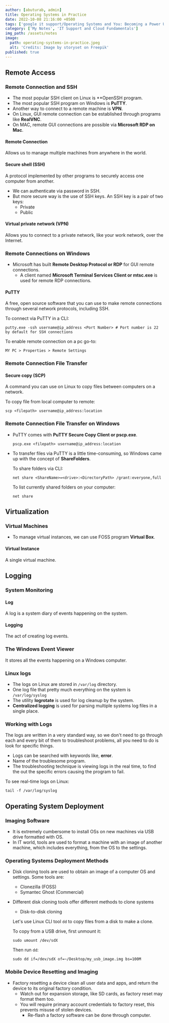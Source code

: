 ```yaml
---
author: [abuturab, admin]
title: Operating Systems in Practice
date: 2022-10-08 21:16:00 +0500
tags: ['google it support/Operating Systems and You: Becoming a Power User']
category: ['My Notes', 'IT Support and Cloud Fundamentals']
img_path: /assets/notes
image:
  path: operating-systems-in-practice.jpeg
  alt: 'Credits: Image by storyset on Freepik'
published: true
---
```

## **Remote Access**


### **Remote Connection and SSH**

- The most popular SSH client on Linux is **OpenSSH program.
- The most popular SSH program on Windows is **PuTTY**.
- Another way to connect to a remote machine is **VPN**.
- On Linux, GUI remote connection can be established through programs like **RealVNC**.
- On MAC, remote GUI connections are possible via **Microsoft RDP on Mac**.

#### Remote Connection
  
  Allows us to manage multiple machines from anywhere in the world.

#### Secure shell (SSH)
  
  A protocol implemented by other programs to securely access one computer from another.
- We can authenticate via password in SSH.
- But more secure way is the use of SSH keys. An SSH key is a pair of two keys:
  + Private
  + Public

#### Virtual private network (VPN)
  
  Allows you to connect to a private network, like your work network, over the Internet.

### **Remote Connections on Windows**

- Microsoft has built **Remote Desktop Protocol or RDP** for GUI remote connections.
  + A client named **Microsoft Terminal Services Client or mtsc.exe** is used for remote RDP connections.

#### PuTTY
  
  A free, open source software that you can use to make remote connections through several network protocols, including SSH.
  
  To connect via PuTTY in a CLI:
  
  ```terminal
  putty.exe -ssh username@ip_address <Port Number> # Port number is 22 by default for SSH connections
  ```
  
  To enable remote connection on a pc go-to:
  
  ```
  MY PC > Properties > Remote Settings
  ```

### **Remote Connection File Transfer**

#### Secure copy (SCP)
  
  A command you can use on Linux to copy files between computers on a network.
  
  To copy file from local computer to remote:
  
  ```terminal
  scp <filepath> username@ip_address:location
  ```

### Remote Connection File Transfer on Windows

- PuTTY comes with **PuTTY Secure Copy Client or pscp.exe**.
  
  ```terminal
  pscp.exe <filepath> username@ip_address:location
  ```

- To transfer files via PuTTY is a little time-consuming, so Windows came up with the concept of **ShareFolders**.
  
  To share folders via CLI:
  
  ```console
  net share <ShareName>=<drive>:<DirectoryPath> /grant:everyone,full
  ```
  
  To list currently shared folders on your computer:
  
  ```console
  net share
  ```

## **Virtualization**

### **Virtual Machines**

- To manage virtual instances, we can use FOSS program **Virtual Box**.

#### Virtual Instance
  
  A single virtual machine.

## **Logging**

### **System Monitoring**

#### Log
  
  A log is a system diary of events happening on the system.

#### Logging
  
  The act of creating log events.

### The Windows Event Viewer
  
  It stores all the events happening on a Windows computer.

### Linux logs

- The logs on Linux are stored in `/var/log` directory.
- One log file that pretty much everything on the system is `/var/log/syslog`
- The utility **logrotate** is used for log cleanup by the system.
- **Centralized logging** is used for parsing multiple systems log files in a single place.

### Working with Logs
  
  The logs are written in a very standard way, so we don't need to go through each and every bit of them to troubleshoot problems, all you need to do is look for specific things.
  + Logs can be searched with keywords like, **error**.
  + Name of the troublesome program.
  + The troubleshooting technique is viewing logs in the real time, to find the out the specific errors causing the program to fail.
  
  To see real-time logs on Linux:
  
  ```terminal
  tail -f /var/log/syslog
  ```

## **Operating System Deployment**

### Imaging Software

- It is extremely cumbersome to install OSs on new machines via USB drive formatted with OS.
- In IT world, tools are used to format a machine with an image of another machine, which includes everything, from the OS to the settings.
### Operating Systems Deployment Methods

- Disk cloning tools are used to obtain an image of a computer OS and settings. Some tools are:
  + Clonezilla (FOSS)
  + Symantec Ghost (Commercial)
- Different disk cloning tools offer different methods to clone systems
  + Disk-to-disk cloning
  
  Let's use Linux CLI tool `dd` to copy files from a disk to make a clone.
  
  To copy from a USB drive, first unmount it:
  
  ```terminal
  sudo umount /dev/sdX
  ```
  
  Then run `dd`:
  
  ```terminal
  sudo dd if=/dev/sdX of=~/Desktop/my_usb_image.img bs=100M
  ```

### Mobile Device Resetting and Imaging

- Factory resetting a device clean all user data and apps, and return the device to its original factory condition.
  + Watch out for expansion storage, like SD cards, as factory reset may format them too.
  + You will require primary account credentials to factory reset, this prevents misuse of stolen devices.
    + Re-flash a factory software can be done through computer.